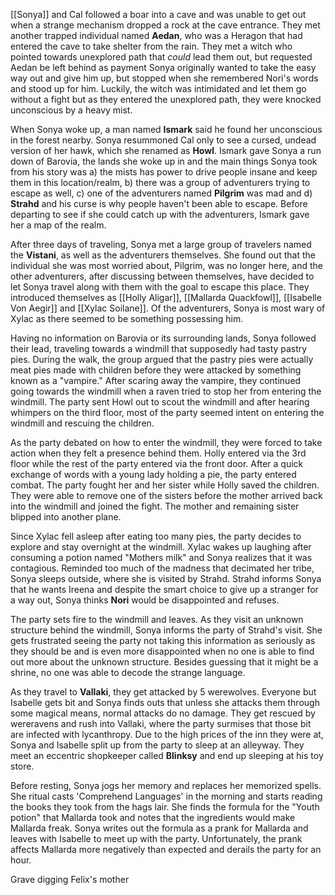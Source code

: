 [[Sonya]] and Cal followed a boar into a cave and was unable to get out when a strange mechanism dropped a rock at the cave entrance. They met another trapped individual named **Aedan**, who was a Heragon that had entered the cave to take shelter from the rain. They met a witch who pointed towards unexplored path that *could* lead them out, but requested Aedan be left behind as payment Sonya originally wanted to take the easy way out and give him up, but stopped when she remembered Nori's words and stood up for him. Luckily, the witch was intimidated and let them go without a fight but as they entered the unexplored path, they were knocked unconscious by a heavy mist.

When Sonya woke up, a man named **Ismark** said he found her unconscious in the forest nearby. Sonya resummoned Cal only to see a cursed, undead version of her hawk, which she renamed as **Howl**. Ismark gave Sonya a run down of Barovia, the lands she woke up in and the main things Sonya took from his story was a) the mists has power to drive people insane and keep them in this location/realm, b) there was a group of adventurers trying to escape as well, c) one of the adventurers named **Pilgrim** was mad and d) **Strahd** and his curse is why people haven't been able to escape. Before departing to see if she could catch up with the adventurers, Ismark gave her a map of the realm.

After three days of traveling, Sonya met a large group of travelers named the **Vistani**, as well as the adventurers themselves. She found out that the individual she was most worried about, Pilgrim, was no longer here, and the other adventurers, after discussing between themselves, have decided to let Sonya travel along with them with the goal to escape this place. They introduced themselves as [[Holly Aligar]], [[Mallarda Quackfowl]], [[Isabelle Von Aegir]] and [[Xylac Soilane]]. Of the adventurers, Sonya is most wary of Xylac as there seemed to be something possessing him.

Having no information on Barovia or its surrounding lands, Sonya followed their lead, traveling towards a windmill that supposedly had tasty pastry pies. During the walk, the group argued that the pastry pies were actually meat pies made with children before they were attacked by something known as a "vampire." After scaring away the vampire, they continued going towards the windmill when a raven tried to stop her from entering the windmill. The party sent Howl out to scout the windmill and after hearing whimpers on the third floor, most of the party seemed intent on entering the windmill and rescuing the children. 

As the party debated on how to enter the windmill, they were forced to take action when they felt a presence behind them. Holly entered via the 3rd floor while the rest of the party entered via the front door. After a quick exchange of words with a young lady holding a pie, the party entered combat. The party fought her and her sister while Holly saved the children. They were able to remove one of the sisters before the mother arrived back into the windmill and joined the fight. The mother and remaining sister blipped into another plane. 

Since Xylac fell asleep after eating too many pies, the party decides to explore and stay overnight at the windmill. Xylac wakes up laughing after consuming a potion named "Mothers milk" and Sonya realizes that it was contagious. Reminded too much of the madness that decimated her tribe, Sonya sleeps outside, where she is visited by Strahd. Strahd informs Sonya that he wants Ireena and despite the smart choice to give up a stranger for a way out, Sonya thinks **Nori** would be disappointed and refuses. 

The party sets fire to the windmill and leaves. As they visit an unknown structure behind the windmill, Sonya informs the party of Strahd's visit. She gets frustrated seeing the party not taking this information as seriously as they should be and is even more disappointed when no one is able to find out more about the unknown structure. Besides guessing that it might be a shrine, no one was able to decode the strange language. 

As they travel to **Vallaki**, they get attacked by 5 werewolves. Everyone but Isabelle gets bit and Sonya finds outs that unless she attacks them through some magical means, normal attacks do no damage. They get rescued by wereravens and rush into Vallaki, where the party surmises that those bit are infected with lycanthropy. Due to the high prices of the inn they were at, Sonya and Isabelle split up from the party to sleep at an alleyway. They meet an eccentric shopkeeper called **Blinksy** and end up sleeping at his toy store.

Before resting, Sonya jogs her memory and replaces her memorized spells. She ritual casts 'Comprehend Languages' in the morning and starts reading the books they took from the hags lair. She finds the formula for the "Youth potion" that Mallarda took and notes that the ingredients would make Mallarda freak. Sonya writes out the formula as a prank for Mallarda and leaves with Isabelle to meet up with the party. Unfortunately, the prank affects Mallarda more negatively than expected and derails the party for an hour. 

Grave digging Felix's mother